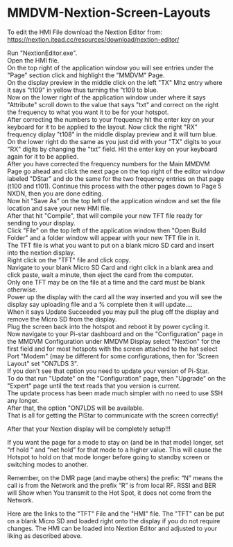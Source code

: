 # MMDVM-Nextion-Screen-Layouts
To edit the HMI File download the Nextion Editor from: https://nextion.itead.cc/resources/download/nextion-editor/  

Run "NextionEditor.exe".  
Open the HMI file.  
On the top right of the application window you will see entries under the "Page" section click and highlight the "MMDVM" Page.  
On the display preview in the middle click on the left "TX" Mhz entry where it says "t109" in yellow thus turning the "t109 to blue.  
Now on the lower right of the application window under where it says "Attribute" scroll down to the value that says "txt" and correct on the right the frequency to what you want it to be for your hotspot.   
After correcting the numbers to your frequency hit the enter key on your keyboard for it to be applied to the layout.   Now click the right "RX" frequency diplay "t108" in the middle display preview and it will turn blue.  
On the lower right do the same as you just did with your "TX" digits to your "RX" digits by changing the "txt" field.   Hit the enter key on your keyboard again for it to be applied.  
After you have corrected the frequency numbers for the Main MMDVM Page go ahead and click the next page on the top right of the editor window labeled "DStar" and do the same for the two frequency entries on that page (t100 and t101).   Continue this process with the other pages down to Page 5 NXDN, then you are done editing.  
Now hit "Save As" on the top left of the application window and set the file location and save your new HMI file.  
After that hit "Compile", that will compile your new TFT file ready for sending to your display.  
Click "File" on the top left of the application window then "Open Build Folder" and a folder window will appear with your new TFT file in it.  
The TFT file is what you want to put on a blank micro SD card and insert into the nextion display.  
Right click on the "TFT" file and click copy.  
Navigate to your blank Micro SD Card and right click in a blank area and click paste, wait a minute, then eject the card from the computer.  
Only one TFT may be on the file at a time and the card must be blank otherwise.  
Power up the display with the card all the way inserted and you will see the display say uploading file and a % complete then it will update....  
When it says Update Succeeded you may pull the plug off the display and remove the Micro SD from the display.  
Plug the screen back into the hotspot and reboot it by power cycling it.  
Now navigate to your Pi-star dashboard and on the "Configuration" page in the MMDVM Configuration under MMDVM Display select "Nextion" for the first field and for most hotspots with the screen attached to the hat select Port "Modem" (may be different for some configurations, then for 'Screen Layout" set "ON7LDS 3".  
If you don't see that option you need to update your version of Pi-Star.  
To do that run "Update" on the "Configuration" page, then "Upgrade" on the "Expert" page until the text reads that you version is current.  
The update process has been made much simpler with no need to use SSH any longer.  
After that, the option "ON7LDS will be available.  
That is all for getting the PiStar to communicate with the screen correctly!  

After that your Nextion display will be completely setup!!!  

If you want the page for a mode to stay on (and be in that mode) longer, set “rf hold “ and “net hold” for that mode to a higher value.  This will cause the Hotspot to hold on that mode longer before going to standby screen or switching modes to another.  

Remember, on the DMR page (and maybe others) the prefix: “N” means the call is from the Network and the prefix “R” is from local RF.  RSSI and BER will Show when You transmit to the Hot Spot, it does not come from the Network.  

Here are the links to the "TFT" File and the "HMI" file. The "TFT" can be put on a blank Micro SD and loaded right onto the display if you do not require changes.  The HMI can be loaded into Nextion Editor and adjusted to your liking as described above.  
